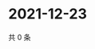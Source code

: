 # 2021-12-23

共 0 条

<!-- BEGIN WEIBO -->
<!-- 最后更新时间 Thu Dec 23 2021 11:09:51 GMT+0800 (China Standard Time) -->

<!-- END WEIBO -->
